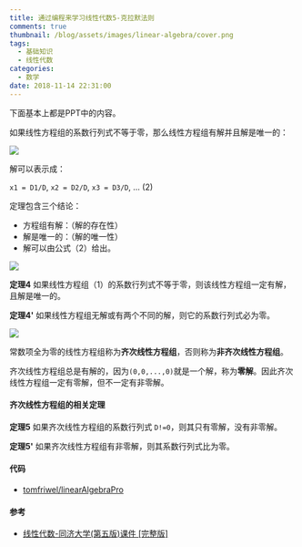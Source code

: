 ```yaml
---
title: 通过编程来学习线性代数5-克拉默法则
comments: true
thumbnail: /blog/assets/images/linear-algebra/cover.png
tags:
  - 基础知识
  - 线性代数
categories:
  - 数学
date: 2018-11-14 22:31:00
---
```


下面基本上都是PPT中的内容。

如果线性方程组的系数行列式不等于零，那么线性方程组有解并且解是唯一的：

![](./e5.png)

解可以表示成：

`x1 = D1/D`, `x2 = D2/D`, `x3 = D3/D`, ... (2)

定理包含三个结论：

* 方程组有解：（解的存在性）
* 解是唯一的：（解的唯一性）
* 解可以由公式（2）给出。

![](./e6.png)


**定理4** 如果线性方程组（1）的系数行列式不等于零，则该线性方程组一定有解，且解是唯一的。

**定理4'** 如果线性方程组无解或有两个不同的解，则它的系数行列式必为零。

![](./e7.png)

常数项全为零的线性方程组称为**齐次线性方程组**，否则称为**非齐次线性方程组**。

齐次线性方程组总是有解的，因为`(0,0,...,0)`就是一个解，称为**零解**。因此齐次线性方程组一定有零解，但不一定有非零解。

#### 齐次线性方程组的相关定理

**定理5** 如果齐次线性方程组的系数行列式 `D!=0`，则其只有零解，没有非零解。

**定理5'** 如果齐次线性方程组有非零解，则其系数行列式比为零。

#### 代码

- [tomfriwel/linearAlgebraPro](https://github.com/tomfriwel/linearAlgebraPro)

#### 参考

- [线性代数-同济大学(第五版)课件 [完整版]](https://wenku.baidu.com/view/e3efed47fe4733687e21aafd?pn=51)